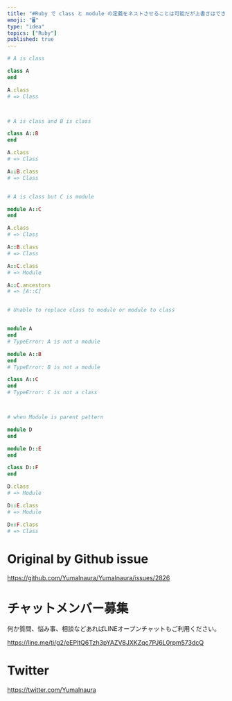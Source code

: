 ```yaml
---
title: "#Ruby で class と module の定義をネストさせることは可能だが上書きはできない"
emoji: "🖥"
type: "idea"
topics: ["Ruby"]
published: true
---
```


```rb
# A is class

class A
end

A.class
# => Class



# A is class and B is class

class A::B
end

A.class
# => Class

A::B.class
# => Class


# A is class but C is module

module A::C
end

A.class
# => Class

A::B.class
# => Class

A::C.class
# => Module

A::C.ancestors
# => [A::C]


# Unable to replace class to module or module to class


module A
end
# TypeError: A is not a module

module A::B
end
# TypeError: B is not a module

class A::C
end
# TypeError: C is not a class



# when Module is parent pattern

module D
end

module D::E
end

class D::F
end

D.class
# => Module

D::E.class
# => Module

D::F.class
# => Class

```

# Original by Github issue

https://github.com/YumaInaura/YumaInaura/issues/2826








<!-- Update From Qiita API -->

# チャットメンバー募集


何か質問、悩み事、相談などあればLINEオープンチャットもご利用ください。

https://line.me/ti/g2/eEPltQ6Tzh3pYAZV8JXKZqc7PJ6L0rpm573dcQ





# Twitter


https://twitter.com/YumaInaura


<!-- Update From Qiita API -->


